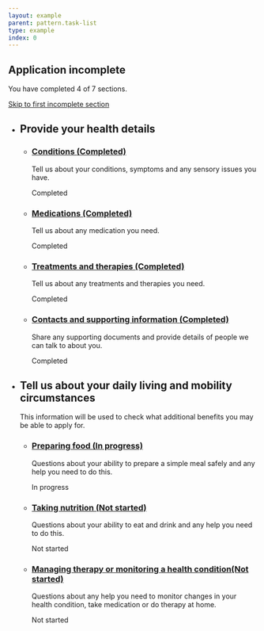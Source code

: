 ```yaml
---
layout: example
parent: pattern.task-list
type: example
index: 0
---
```


<h2 id="task-list-status" class="ds_task-list-status-heading">Application incomplete</h2>
<nav aria-labelledby="task-list-status" class="ds_task-list-status">
    <p>You have completed 4 of 7 sections.</p>
    <p><a href="#task5">Skip to first incomplete section</a></p>
</nav>
<ul class="ds_task-list-group">
    <li class="ds_task-list-group__section">
        <h2 class="ds_task-list-heading">Provide your health details</h2>
        <ul class="ds_task-list">
            <li class="ds_task-list__task" id="task1">
                <div class="ds_task-list__task-details">
                    <h3 class="ds_task-list__task-heading">
                        <a class="ds_task-list__task-link" href="#">Conditions <span class="visually-hidden">(Completed)</span></a>
                    </h3>
                    <p class="ds_hint-text  ds_task-list__task-summary">Tell us about your conditions, symptoms and any sensory issues you have.</p>
                </div>
                <div class="ds_task-list__task-status  ds_task-list__task-status--complete" aria-hidden="true">Completed</div>
            </li>
            <li class="ds_task-list__task" id="task2">
                <div class="ds_task-list__task-details">
                    <h3 class="ds_task-list__task-heading">
                        <a class="ds_task-list__task-link" href="#">Medications <span class="visually-hidden">(Completed)</span></a>
                    </h3>
                    <p class="ds_hint-text  ds_task-list__task-summary">Tell us about any medication you need.</p>
                </div>
                <div class="ds_task-list__task-status  ds_task-list__task-status--complete" aria-hidden="true">Completed</div>
            </li>
            <li class="ds_task-list__task" id="task3">
                <div class="ds_task-list__task-details">
                    <h3 class="ds_task-list__task-heading">
                        <a class="ds_task-list__task-link" href="#">Treatments and therapies <span class="visually-hidden">(Completed)</span></a>
                    </h3>
                    <p class="ds_hint-text  ds_task-list__task-summary">Tell us about any treatments and therapies you need.</p>
                </div>
                <div class="ds_task-list__task-status  ds_task-list__task-status--complete" aria-hidden="true">Completed</div>
            </li>
            <li class="ds_task-list__task" id="task4">
                <div class="ds_task-list__task-details">
                    <h3 class="ds_task-list__task-heading">
                        <a class="ds_task-list__task-link" href="#">Contacts and supporting information <span class="visually-hidden">(Completed)</span></a>
                    </h3>
                    <p class="ds_hint-text  ds_task-list__task-summary">Share any supporting documents and provide details of people we can talk to about you.</p>
                </div>
                <div class="ds_task-list__task-status  ds_task-list__task-status--complete" aria-hidden="true">Completed</div>
            </li>
        </ul>
    </li>
    <li class="ds_task-list-group__section">
        <h2 class="ds_task-list-heading">Tell us about your daily living and mobility circumstances</h2>
        <p class="ds_task-list-intro">This information will be used to check what additional benefits you may be able to apply for.</p>
        <ul class="ds_task-list">
            <li class="ds_task-list__task" id="task5">
                <div class="ds_task-list__task-details">
                    <h3 class="ds_task-list__task-heading">
                        <a class="ds_task-list__task-link" href="#">Preparing food <span class="visually-hidden">(In progress)</span></a>
                    </h3>
                    <p class="ds_hint-text  ds_task-list__task-summary">Questions about your ability to prepare a simple meal safely and any help you need to do this.</p>
                </div>
                <div class="ds_task-list__task-status" aria-hidden="true">In progress</div>
            </li>
            <li class="ds_task-list__task" id="task6">
                <div class="ds_task-list__task-details">
                    <h3 class="ds_task-list__task-heading">
                        <a class="ds_task-list__task-link" href="#">Taking nutrition <span class="visually-hidden">(Not started)</span></a>
                    </h3>
                    <p class="ds_hint-text  ds_task-list__task-summary">Questions about your ability to eat and drink and any help you need to do this.</p>
                </div>
                <div class="ds_task-list__task-status" aria-hidden="true">Not started</div>
            </li>
            <li class="ds_task-list__task" id="task7">
                <div class="ds_task-list__task-details">
                    <h3 class="ds_task-list__task-heading">
                        <a class="ds_task-list__task-link" href="#">Managing therapy or monitoring a health condition<span class="visually-hidden">(Not started)</span></a>
                    </h3>
                    <p class="ds_hint-text  ds_task-list__task-summary">Questions about any help you need to monitor changes in your health condition, take medication or do therapy  at home.</p>
                </div>
                <div class="ds_task-list__task-status" aria-hidden="true">Not started</div>
            </li>
        </ul>
    </li>
</ul>